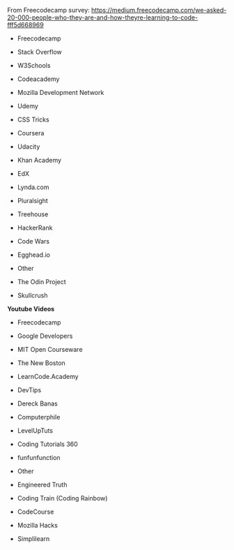 From Freecodecamp survey:
https://medium.freecodecamp.com/we-asked-20-000-people-who-they-are-and-how-theyre-learning-to-code-fff5d668969  

- Freecodecamp
- Stack Overflow
- W3Schools
- Codeacademy
- Mozilla Development Network

- Udemy
- CSS Tricks
- Coursera
- Udacity
- Khan Academy
- EdX
- Lynda.com
- Pluralsight
- Treehouse
- HackerRank
- Code Wars
- Egghead.io
- Other
- The Odin Project
- Skullcrush

<b>Youtube Videos</b>

- Freecodecamp
- Google Developers
- MIT Open Courseware
- The New Boston
- LearnCode.Academy

- DevTips
- Dereck Banas
- Computerphile
- LevelUpTuts
- Coding Tutorials 360
- funfunfunction
- Other
- Engineered Truth
- Coding Train (Coding Rainbow)
- CodeCourse
- Mozilla Hacks
- Simplilearn
